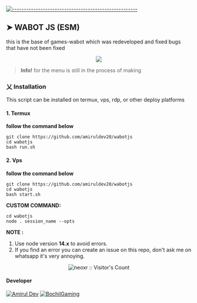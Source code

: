[![-----------------------------------------------------](https://raw.githubusercontent.com/andreasbm/readme/master/assets/lines/colored.png)](#table-of-contents)

## ➤ WABOT JS (ESM)

this is the base of games-wabot which was redeveloped and fixed bugs that have not been fixed

<p align="center">
<img width="" src="https://img.shields.io/github/repo-size/amiruldev20/wabotjs?color=green&label=Repo%20Size&style=for-the-badge&logo=appveyor">
</p>

> **Info!** for the menu is still in the process of making

### 乂  Installation

This script can be installed on termux, vps, rdp, or other deploy platforms

#### 1. Termux

**follow the command below**

```
git clone https://github.com/amiruldev20/wabotjs
cd wabotjs
bash run.sh
```

#### 2. Vps

**follow the command below**

```
git clone https://github.com/amiruldev20/wabotjs
cd wabotjs
bash start.sh
```

**CUSTOM COMMAND:**
```
cd wabotjs
node . session_name --opts
```

**NOTE :** 

1. Use node version **14.x** to avoid errors.
2. If you find an error you can create an issue on this repo, don't ask me on whatsapp it's very annoying.

<p align="center"><img src="https://profile-counter.glitch.me/{amiruldev20}/count.svg" alt="neoxr :: Visitor's Count" /></p>

#### Developer
[![Amirul Dev](https://github.com/amiruldev20.png?size=100)](https://github.com/amiruldev20)
[![BochilGaming](https://github.com/BochilGaming.png?size=100)](https://github.com/BochilGaming)
